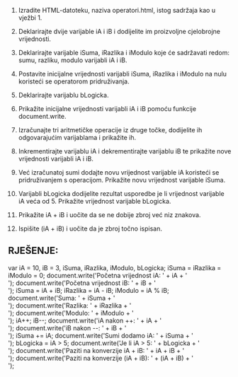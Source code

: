 1. Izradite HTML-datoteku, naziva operatori.html, istog sadržaja kao u vježbi 1.

2. Deklarirajte dvije varijable iA i iB i dodijelite im proizvoljne cjelobrojne vrijednosti.

3. Deklarirajte varijable iSuma, iRazlika i iModulo koje će sadržavati redom: sumu, razliku, modulo varijabli iA i iB.

4. Postavite inicijalne vrijednosti varijabli iSuma, iRazlika i iModulo na nulu koristeći se operatorom pridruživanja.

5. Deklarirajte varijablu bLogicka.

6. Prikažite inicijalne vrijednosti varijabli iA i iB pomoću funkcije document.write.

7. Izračunajte tri aritmetičke operacije iz druge točke, dodijelite ih odgovarajućim varijablama i prikažite ih.

8. Inkrementirajte varijablu iA i dekrementirajte varijablu iB te prikažite nove vrijednosti varijabli iA i iB.

9. Već izračunatoj sumi dodajte novu vrijednost varijable iA koristeći se pridruživanjem s operacijom. Prikažite novu vrijednost varijable iSuma.

10. Varijabli bLogicka dodijelite rezultat usporedbe je li vrijednost varijable iA veća od 5. Prikažite vrijednost varijable bLogicka.

11. Prikažite iA + iB i uočite da se ne dobije zbroj već niz znakova.

12. Ispišite (iA + iB) i uočite da je zbroj točno ispisan.



























## RJEŠENJE: 

var iA = 10,
iB = 3,
iSuma,
iRazlika,
iModulo,
bLogicka;
iSuma = iRazlika = iModulo = 0;
document.write('Početna vrijednost iA: ' + iA + '<br />');
document.write('Početna vrijednost iB: ' + iB + '<br />');
iSuma = iA + iB;
iRazlika = iA - iB;
iModulo = iA % iB;
document.write('Suma: ' + iSuma + '<br />');
document.write('Razlika: ' + iRazlika + '<br />');
document.write('Modulo: ' + iModulo + '<br />');
iA++;
iB--;
document.write('iA nakon ++: ' + iA + '<br />');
document.write('iB nakon --: ' + iB + '<br />');
iSuma += iA;
document.write('Sumi dodamo iA: ' + iSuma + '<br />');
bLogicka = iA > 5;
document.write('Je li iA > 5: ' + bLogicka + '<br />');
document.write('Paziti na konverzije iA + iB: ' +
iA + iB + '<br />');
document.write('Paziti na konverzije (iA + iB): ' +
(iA + iB) + '<br />');